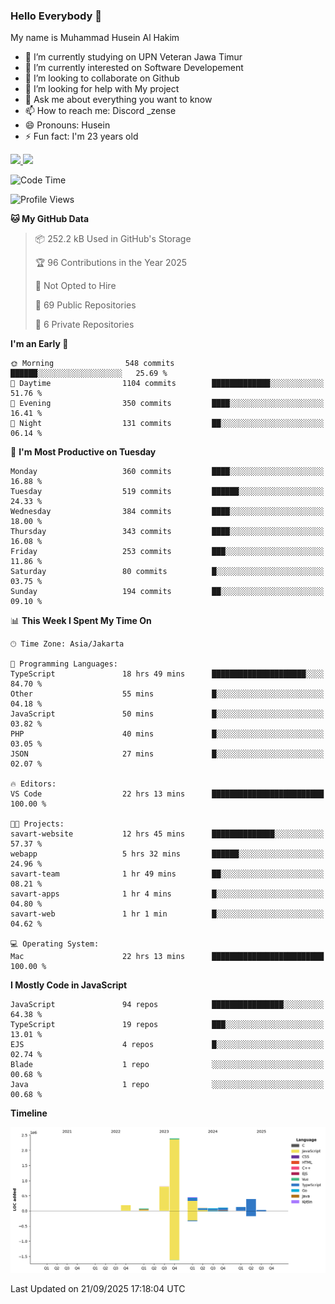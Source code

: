### Hello Everybody 👋

My name is Muhammad Husein Al Hakim

- 🔭 I’m currently studying on UPN Veteran Jawa Timur
- 🌱 I’m currently interested on Software Developement
- 👯 I’m looking to collaborate on Github
- 🤔 I’m looking for help with My project
- 💬 Ask me about everything you want to know
- 📫 How to reach me: Discord _zense
- 😄 Pronouns: Husein
- ⚡ Fun fact: I'm 23 years old

<p align="left">
<a href="https://github.com/huseinhq">
  <img height="180em" src="https://github-readme-stats-eight-theta.vercel.app/api?username=huseinhq&show_icons=true&theme=algolia&include_all_commits=true&count_private=true"/>
  <img height="180em" src="https://github-readme-stats-eight-theta.vercel.app/api/top-langs/?username=huseinhq&layout=compact&langs_count=8&theme=algolia"/>
</a>
</p>

<!--START_SECTION:waka-->
![Code Time](http://img.shields.io/badge/Code%20Time-2%2C679%20hrs%2046%20mins-blue)

![Profile Views](http://img.shields.io/badge/Profile%20Views-0-blue)

**🐱 My GitHub Data** 

> 📦 252.2 kB Used in GitHub's Storage 
 > 
> 🏆 96 Contributions in the Year 2025
 > 
> 🚫 Not Opted to Hire
 > 
> 📜 69 Public Repositories 
 > 
> 🔑 6 Private Repositories 
 > 
**I'm an Early 🐤** 

```text
🌞 Morning                548 commits         ██████░░░░░░░░░░░░░░░░░░░   25.69 % 
🌆 Daytime                1104 commits        █████████████░░░░░░░░░░░░   51.76 % 
🌃 Evening                350 commits         ████░░░░░░░░░░░░░░░░░░░░░   16.41 % 
🌙 Night                  131 commits         ██░░░░░░░░░░░░░░░░░░░░░░░   06.14 % 
```
📅 **I'm Most Productive on Tuesday** 

```text
Monday                   360 commits         ████░░░░░░░░░░░░░░░░░░░░░   16.88 % 
Tuesday                  519 commits         ██████░░░░░░░░░░░░░░░░░░░   24.33 % 
Wednesday                384 commits         ████░░░░░░░░░░░░░░░░░░░░░   18.00 % 
Thursday                 343 commits         ████░░░░░░░░░░░░░░░░░░░░░   16.08 % 
Friday                   253 commits         ███░░░░░░░░░░░░░░░░░░░░░░   11.86 % 
Saturday                 80 commits          █░░░░░░░░░░░░░░░░░░░░░░░░   03.75 % 
Sunday                   194 commits         ██░░░░░░░░░░░░░░░░░░░░░░░   09.10 % 
```


📊 **This Week I Spent My Time On** 

```text
🕑︎ Time Zone: Asia/Jakarta

💬 Programming Languages: 
TypeScript               18 hrs 49 mins      █████████████████████░░░░   84.70 % 
Other                    55 mins             █░░░░░░░░░░░░░░░░░░░░░░░░   04.18 % 
JavaScript               50 mins             █░░░░░░░░░░░░░░░░░░░░░░░░   03.82 % 
PHP                      40 mins             █░░░░░░░░░░░░░░░░░░░░░░░░   03.05 % 
JSON                     27 mins             █░░░░░░░░░░░░░░░░░░░░░░░░   02.07 % 

🔥 Editors: 
VS Code                  22 hrs 13 mins      █████████████████████████   100.00 % 

🐱‍💻 Projects: 
savart-website           12 hrs 45 mins      ██████████████░░░░░░░░░░░   57.37 % 
webapp                   5 hrs 32 mins       ██████░░░░░░░░░░░░░░░░░░░   24.96 % 
savart-team              1 hr 49 mins        ██░░░░░░░░░░░░░░░░░░░░░░░   08.21 % 
savart-apps              1 hr 4 mins         █░░░░░░░░░░░░░░░░░░░░░░░░   04.80 % 
savart-web               1 hr 1 min          █░░░░░░░░░░░░░░░░░░░░░░░░   04.62 % 

💻 Operating System: 
Mac                      22 hrs 13 mins      █████████████████████████   100.00 % 
```

**I Mostly Code in JavaScript** 

```text
JavaScript               94 repos            ████████████████░░░░░░░░░   64.38 % 
TypeScript               19 repos            ███░░░░░░░░░░░░░░░░░░░░░░   13.01 % 
EJS                      4 repos             █░░░░░░░░░░░░░░░░░░░░░░░░   02.74 % 
Blade                    1 repo              ░░░░░░░░░░░░░░░░░░░░░░░░░   00.68 % 
Java                     1 repo              ░░░░░░░░░░░░░░░░░░░░░░░░░   00.68 % 
```



**Timeline**

![Lines of Code chart](https://raw.githubusercontent.com/HuseinHQ/HuseinHQ/main/assets/bar_graph.png)


 Last Updated on 21/09/2025 17:18:04 UTC
<!--END_SECTION:waka-->
